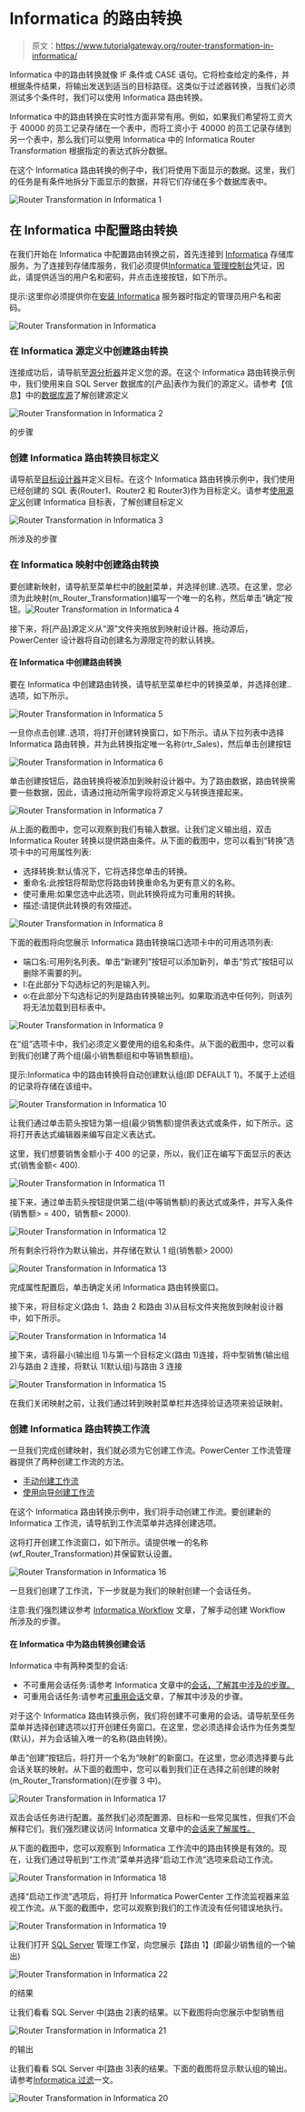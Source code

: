 # Informatica 的路由转换

> 原文：<https://www.tutorialgateway.org/router-transformation-in-informatica/>

Informatica 中的路由转换就像 IF 条件或 CASE 语句。它将检查给定的条件，并根据条件结果，将输出发送到适当的目标路径。这类似于过滤器转换，当我们必须测试多个条件时，我们可以使用 Informatica 路由转换。

Informatica 中的路由转换在实时性方面非常有用。例如，如果我们希望将工资大于 40000 的员工记录存储在一个表中，而将工资小于 40000 的员工记录存储到另一个表中，那么我们可以使用 Informatica 中的 Informatica Router Transformation 根据指定的表达式拆分数据。

在这个 Informatica 路由转换的例子中，我们将使用下面显示的数据。这里，我们的任务是有条件地拆分下面显示的数据，并将它们存储在多个数据库表中。

![Router Transformation in Informatica 1](img/7e1a49838b3688c1f705d74bbf81a201.png)

## 在 Informatica 中配置路由转换

在我们开始在 Informatica 中配置路由转换之前，首先连接到 [Informatica](https://www.tutorialgateway.org/informatica/) 存储库服务。为了连接到存储库服务，我们必须提供[Informatica 管理控制台](https://www.tutorialgateway.org/informatica-admin-console/)凭证，因此，请提供适当的用户名和密码，并点击连接按钮，如下所示。

提示:这里你必须提供你在[安装 Informatica](https://www.tutorialgateway.org/how-to-install-informatica/) 服务器时指定的管理员用户名和密码。

![Router Transformation in Informatica](img/94f8d80d63361b2bfd960a0a92f0d45f.png)

### 在 Informatica 源定义中创建路由转换

连接成功后，请导航至[源分析器](https://www.tutorialgateway.org/informatica-source-analyzer/)并定义您的源。在这个 Informatica 路由转换示例中，我们使用来自 SQL Server 数据库的[产品]表作为我们的源定义。请参考【信息】中的[数据库源](https://www.tutorialgateway.org/database-source-in-informatica/)了解创建源定义

![Router Transformation in Informatica 2](img/21f7567d816e13f69307169fe4476baa.png)

的步骤

### 创建 Informatica 路由转换目标定义

请导航至[目标设计器](https://www.tutorialgateway.org/target-designer-in-informatica/)并定义目标。在这个 Informatica 路由转换示例中，我们使用已经创建的 SQL 表(Router1、Router2 和 Router3)作为目标定义。请参考[使用源定义](https://www.tutorialgateway.org/create-informatica-target-table-using-source-definition/)创建 Informatica 目标表，了解创建目标定义

![Router Transformation in Informatica 3](img/179d9e4d6325d86a757e9500ac8825bf.png)

所涉及的步骤

### 在 Informatica 映射中创建路由转换

要创建新映射，请导航至菜单栏中的[映射](https://www.tutorialgateway.org/informatica-mapping/)菜单，并选择创建..选项。在这里，您必须为此映射(m_Router_Transformation)编写一个唯一的名称，然后单击“确定”按钮。![Router Transformation in Informatica 4](img/43c8527dd772945bde86e606d123954e.png)

接下来，将[产品]源定义从“源”文件夹拖放到映射设计器。拖动源后，PowerCenter 设计器将自动创建名为源限定符的默认转换。

#### 在 Informatica 中创建路由转换

要在 Informatica 中创建路由转换，请导航至菜单栏中的转换菜单，并选择创建..选项，如下所示。

![Router Transformation in Informatica 5](img/0626c4266b99f3e756b9392a8b36e37a.png)

一旦你点击创建..选项，将打开创建转换窗口，如下所示。请从下拉列表中选择 Informatica 路由转换，并为此转换指定唯一名称(rtr_Sales)，然后单击创建按钮

![Router Transformation in Informatica 6](img/9b9c6812e0ea4fafae3efc17d74d6c40.png)

单击创建按钮后，路由转换将被添加到映射设计器中。为了路由数据，路由转换需要一些数据，因此，请通过拖动所需字段将源定义与转换连接起来。

![Router Transformation in Informatica 7](img/d05af320764dec7db009b7eb452ac521.png)

从上面的截图中，您可以观察到我们有输入数据。让我们定义输出组，双击 Informatica Router 转换以提供路由条件。从下面的截图中，您可以看到“转换”选项卡中的可用属性列表:

*   选择转换:默认情况下，它将选择您单击的转换。
*   重命名:此按钮将帮助您将路由转换重命名为更有意义的名称。
*   使可重用:如果您选中此选项，则此转换将成为可重用的转换。
*   描述:请提供此转换的有效描述。

![Router Transformation in Informatica 8](img/3522f8933388396d49ed2108dcc240f5.png)

下面的截图将向您展示 Informatica 路由转换端口选项卡中的可用选项列表:

*   端口名:可用列名列表。单击“新建列”按钮可以添加新列，单击“剪式”按钮可以删除不需要的列。
*   I:在此部分下勾选标记的列是输入列。
*   o:在此部分下勾选标记的列是路由转换输出列。如果取消选中任何列，则该列将无法加载到目标表中。

![Router Transformation in Informatica 9](img/47b867cc575827bd172be9d70489dca4.png)

在“组”选项卡中，我们必须定义要使用的组名和条件。从下面的截图中，您可以看到我们创建了两个组(最小销售额组和中等销售额组)。

提示:Informatica 中的路由转换将自动创建默认组(即 DEFAULT 1)。不属于上述组的记录将存储在该组中。

![Router Transformation in Informatica 10](img/862b2a96b5a16977272409a2128d6f82.png)

让我们通过单击箭头按钮为第一组(最少销售额)提供表达式或条件，如下所示。这将打开表达式编辑器来编写自定义表达式。

这里，我们想要销售金额小于 400 的记录，所以，我们正在编写下面显示的表达式(销售金额< 400).

![Router Transformation in Informatica 11](img/575b14b1917f5fcc6b4f62119171343a.png)

接下来，通过单击箭头按钮提供第二组(中等销售额)的表达式或条件，并写入条件(销售额> = 400，销售额< 2000).

![Router Transformation in Informatica 12](img/63f11e7b66d4e5608eb7d01ea10fdd79.png)

所有剩余行将作为默认输出，并存储在默认 1 组(销售额> 2000)

![Router Transformation in Informatica 13](img/f6b4043866b9bb4f21e6b65b9912b519.png)

完成属性配置后，单击确定关闭 Informatica 路由转换窗口。

接下来，将目标定义(路由 1、路由 2 和路由 3)从目标文件夹拖放到映射设计器中，如下所示。

![Router Transformation in Informatica 14](img/ec283950a6a08a45939d71affe06b07d.png)

接下来，请将最小(输出组 1)与第一个目标定义(路由 1)连接，将中型销售(输出组 2)与路由 2 连接，将默认 1(默认组)与路由 3 连接

![Router Transformation in Informatica 15](img/ed2027f19522de80ad38aac1d0d94c23.png)

在我们关闭映射之前，让我们通过转到映射菜单栏并选择验证选项来验证映射。

### 创建 Informatica 路由转换工作流

一旦我们完成创建映射，我们就必须为它创建工作流。PowerCenter 工作流管理器提供了两种创建工作流的方法。

*   [手动创建工作流](https://www.tutorialgateway.org/informatica-workflow/)
*   [使用向导创建工作流](https://www.tutorialgateway.org/informatica-workflow-using-wizard/)

在这个 Informatica 路由转换示例中，我们将手动创建工作流。要创建新的 Informatica 工作流，请导航到工作流菜单并选择创建选项。

这将打开创建工作流窗口，如下所示。请提供唯一的名称(wf_Router_Transformation)并保留默认设置。

![Router Transformation in Informatica 16](img/0a1932e9eb08fd5a85d6e3668fe48c46.png)

一旦我们创建了工作流，下一步就是为我们的映射创建一个会话任务。

注意:我们强烈建议参考 [Informatica Workflow](https://www.tutorialgateway.org/informatica-workflow/) 文章，了解手动创建 Workflow 所涉及的步骤。

#### 在 Informatica 中为路由转换创建会话

Informatica 中有两种类型的会话:

*   不可重用会话任务:请参考 Informatica 文章中的[会话，了解其中涉及的步骤。](https://www.tutorialgateway.org/session-in-informatica/)
*   可重用会话任务:请参考[可重用会话](https://www.tutorialgateway.org/reusable-session-in-informatica/)文章，了解其中涉及的步骤。

对于这个 Informatica 路由转换示例，我们将创建不可重用的会话。请导航至任务菜单并选择创建选项以打开创建任务窗口。在这里，您必须选择会话作为任务类型(默认)，并为会话输入唯一的名称(路由转换)。

单击“创建”按钮后，将打开一个名为“映射”的新窗口。在这里，您必须选择要与此会话关联的映射。从下面的截图中，您可以看到我们正在选择之前创建的映射(m_Router_Transformation)(在步骤 3 中)。

![Router Transformation in Informatica 17](img/18660993572ea78812728e2bcfc6a01c.png)

双击会话任务进行配置。虽然我们必须配置源、目标和一些常见属性，但我们不会解释它们。我们强烈建议访问 Informatica 文章中的[会话来了解属性。](https://www.tutorialgateway.org/session-in-informatica/)

从下面的截图中，您可以观察到 Informatica 工作流中的路由转换是有效的。现在，让我们通过导航到“工作流”菜单并选择“启动工作流”选项来启动工作流。

![Router Transformation in Informatica 18](img/1ca2c958426fca8358d15c8c678f4f91.png)

选择“启动工作流”选项后，将打开 Informatica PowerCenter 工作流监视器来监视工作流。从下面的截图中，您可以观察到我们的工作流没有任何错误地执行。

![Router Transformation in Informatica 19](img/42f5e19f75e28a3ca56fc6eba282ef03.png)

让我们打开 [SQL Server](https://www.tutorialgateway.org/sql/) 管理工作室，向您展示【路由 1】(即最少销售组的一个输出)

![Router Transformation in Informatica 22](img/ef26ea75410a8aa0520bb22230edf72e.png)

的结果

让我们看看 SQL Server 中[路由 2]表的结果。以下截图将向您展示中型销售组

![Router Transformation in Informatica 21](img/12494c5b5297191c4926b2ba148dd076.png)

的输出

让我们看看 SQL Server 中[路由 3]表的结果。下面的截图将显示默认组的输出。请参考[Informatica 过滤](https://www.tutorialgateway.org/filter-transformation-in-informatica/)一文。

![Router Transformation in Informatica 20](img/b8e1496ee8123f68d97f30df50303dc9.png)